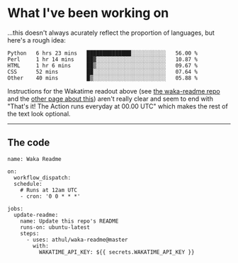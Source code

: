 # What I've been working on

…this doesn't always acurately reflect the proportion of languages, but here's a rough idea:

<!--START_SECTION:waka-->
```text
Python   6 hrs 23 mins   ██████████████░░░░░░░░░░░   56.00 % 
Perl     1 hr 14 mins    ██▓░░░░░░░░░░░░░░░░░░░░░░   10.87 % 
HTML     1 hr 6 mins     ██▒░░░░░░░░░░░░░░░░░░░░░░   09.67 % 
CSS      52 mins         ██░░░░░░░░░░░░░░░░░░░░░░░   07.64 % 
Other    40 mins         █▒░░░░░░░░░░░░░░░░░░░░░░░   05.88 % 
```
<!--END_SECTION:waka-->

Instructions for the Wakatime readout above (see [the waka-readme repo](https://github.com/athul/waka-readme) and the [other page about this](https://github.com/marketplace/actions/waka-readme)) aren't really clear and seem to end with "That's it! The Action runs everyday at 00.00 UTC" which makes the rest of the text look optional.

---

## The code

```
name: Waka Readme

on:
  workflow_dispatch:
  schedule:
    # Runs at 12am UTC
    - cron: '0 0 * * *'

jobs:
  update-readme:
    name: Update this repo's README
    runs-on: ubuntu-latest
    steps:
      - uses: athul/waka-readme@master
        with:
          WAKATIME_API_KEY: ${{ secrets.WAKATIME_API_KEY }}
```
